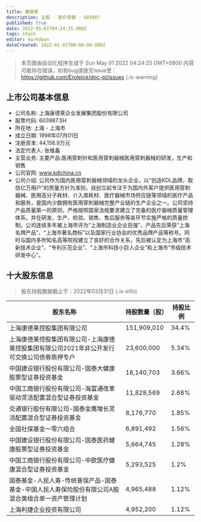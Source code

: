 ```yaml
---
title: 康德莱
description: 主板 - 医疗保健 - 603987
published: true
date: 2022-05-01T04:24:25.000Z
tags: stock
editor: markdown
dateCreated: 2022-01-01T00:00:00.000Z
---
```


> 本页面由自动化程序生成于 Sun May 01 2022 04:24:25 GMT+0800
> 内容可能存在错误，如有bug请提交issue至：https://github.com/Eroleice/doc-pi/issues
{.is-warning}

## 上市公司基本信息
- 公司名称: 上海康德莱企业发展集团股份有限公司
- 股票代码: 603987.SH
- 所在地: 上海 - 上海市
- 成立日期: 1998年07月01日
- 注册资本: 44,156.9万元
- 法定代表人: 张维鑫
- 主营业务: 主要产品:医用穿刺针和医用穿刺器械医用穿刺器械的研发，生产和销售
- 公司官网: www.kdlchina.cn
- 公司介绍: 公司作为国内医用穿刺器械领域的龙头企业，以“创造KDL品牌，取信亿万用户”的质量方针为准则，自创立起专注于为国内外客户提供医用穿刺器械、医用高分子耗材、介入类耗材、医疗器械市场供应链等领域的医疗产品和服务，是国内少数拥有医用穿刺器械完整产业链的生产企业之一。公司坚持产品质量第一的原则，严格按照国家法规要求建立了完备的医疗器械质量管理体系，并在研发、生产、检验、销售、售后服务等各环节实施严格的质量控制。公司连续多年被上海市评为“上海制造业企业百强”，产品先后荣获“上海名牌产品”、“上海市著名商标”以及国家行业协会的优秀品牌产品等称号。同时与国内多所知名高等院校建立了良好的合作关系，先后被认定为上海市“高新技术企业”、“专利示范企业”、“上海市科技小巨人企业”和上海市“市级技术研发中心”。


## 十大股东信息
> 股东持股数据截止于：2022年03月31日
{.is-info}

| 股东名称 | 持股数量（股） | 持股比例 |
| --- | --- | --- |
| 上海康德莱控股集团有限公司 | 151,909,010 | 34.4% |
| 上海康德莱控股集团有限公司-上海康德莱控股集团有限公司2021年非公开发行可交换公司债券质押专户 | 23,600,000 | 5.34% |
| 中国建设银行股份有限公司-国泰大健康股票型证券投资基金 | 16,140,703 | 3.66% |
| 中国工商银行股份有限公司-海富通改革驱动灵活配置混合型证券投资基金 | 11,828,569 | 2.68% |
| 交通银行股份有限公司-国泰金鹰增长灵活配置混合型证券投资基金 | 8,176,770 | 1.85% |
| 全国社保基金一零六组合 | 6,891,492 | 1.56% |
| 中国建设银行股份有限公司-国泰医药健康股票型证券投资基金 | 5,664,745 | 1.28% |
| 中国工商银行股份有限公司-中欧医疗健康混合型证券投资基金 | 5,293,525 | 1.2% |
| 国泰基金-人民人寿-传统普保产品-国泰基金-中国人民人寿保险股份有限公司A股混合类组合单一资产管理计划 | 4,965,488 | 1.12% |
| 上海利捷企业投资有限公司 | 4,952,200 | 1.12% |




